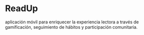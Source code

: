 # ReadUp
aplicación móvil para enriquecer la experiencia lectora a través de gamificación, seguimiento de hábitos y participación comunitaria.
